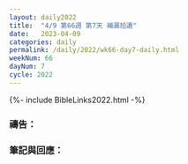```yaml
---
layout: daily2022
title:  "4/9 第66週 第7天 補漏拾遺"
date:   2023-04-09
categories: daily
permalink: /daily/2022/wk66-day7-daily.html
weekNum: 66
dayNum: 7
cycle: 2022
---
```


{%- include BibleLinks2022.html -%}

### 禱告：

### 筆記與回應：
